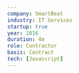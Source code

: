 ```yaml
---
company: SmartBeat
industry: IT Services
startup: true
year: 2016
duration: 4m
role: Contractor
basis: Contract
tech: [Javascript]
---
```

